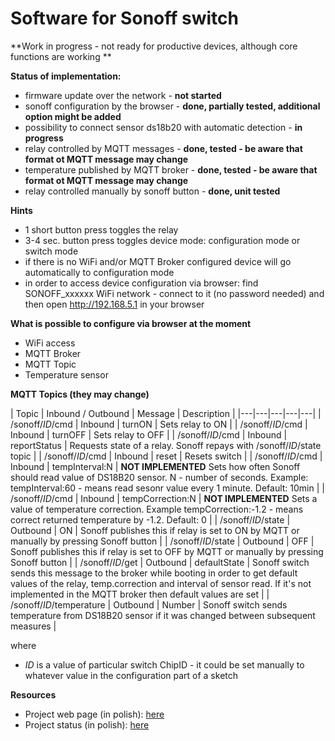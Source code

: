 # Software for Sonoff switch

**Work in progress - not ready for productive devices, although core functions are working **

**Status of implementation:**
* firmware update over the network - **not started**
* sonoff configuration by the browser - **done, partially tested, additional option might be added**
* possibility to connect sensor ds18b20 with automatic detection - **in progress**
* relay controlled by MQTT messages - **done, tested - be aware that format ot MQTT message may change**
* temperature published by MQTT broker - **done, tested - be aware that format ot MQTT message may change**
* relay controlled manually by sonoff button - **done, unit tested**

**Hints**
* 1 short button press toggles the relay
* 3-4 sec. button press toggles device mode: configuration mode or switch mode
* if there is no WiFi and/or MQTT Broker configured device will go automatically to configuration mode
* in order to access device configuration via browser: find SONOFF_xxxxxx WiFi network - connect to it (no password needed) and then open http://192.168.5.1 in your browser 

**What is possible to configure via browser at the moment**
* WiFi access
* MQTT Broker
* MQTT Topic
* Temperature sensor 

**MQTT Topics (they may change)** 

| Topic  | Inbound / Outbound | Message | Description |
|---|---|---|---|---| 
| /sonoff/*ID*/cmd | Inbound | turnON | Sets relay to ON  | 
| /sonoff/*ID*/cmd | Inbound | turnOFF | Sets relay to OFF | 
| /sonoff/*ID*/cmd | Inbound | reportStatus | Requests state of a relay. Sonoff repays with /sonoff/*ID*/state topic | 
| /sonoff/*ID*/cmd | Inbound | reset |  Resets switch | 
| /sonoff/*ID*/cmd | Inbound | tempInterval:N |  **NOT IMPLEMENTED** Sets how often Sonoff should read value of DS18B20 sensor. N - number of seconds. Example: tempInterval:60 - means read sesonr value every 1 minute. Default: 10min  | 
| /sonoff/*ID*/cmd | Inbound | tempCorrection:N | **NOT IMPLEMENTED**  Sets a value of temperature correction. Example tempCorrection:-1.2 - means correct returned temperature by -1.2. Default: 0 | 
| /sonoff/*ID*/state | Outbound | ON | Sonoff  publishes this if relay is set to ON by MQTT or manually by pressing Sonoff button |
| /sonoff/*ID*/state | Outbound | OFF | Sonoff  publishes this if relay is set to OFF by MQTT or manually by pressing Sonoff button |
| /sonoff/*ID*/get | Outbound | defaultState | Sonoff switch sends this message to the broker while booting in order to get default values of the relay, temp.correction and interval of sensor read. If it's not implemented in the MQTT broker then default values are set | 
| /sonoff/*ID*/temperature | Outbound | Number | Sonoff switch sends temperature from DS18B20 sensor if it was changed between subsequent measures | 

where 
*  _ID_ is a value of particular switch ChipID - it could be set manually to whatever value in the configuration part of a sketch

**Resources**
* Project web page (in polish): [here](http://smart-house.adrian.czabanowski.com/projekt-firmware-do-sonoff/)
* Project status (in polish): [here](http://smart-house.adrian.czabanowski.com/forum/oprogramowanie/alternatywny-firmware-do-przelacznika-sonoff-projekt/)
